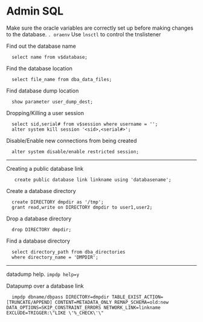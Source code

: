 # Admin SQL

Make sure the oracle variables are correctly set up before making changes to the database. `. oraenv`
Use `lnsctl` to control the tnslistener

Find out the database name
```plsql
  select name from v$database;
```
Find the database location
```plsql
  select file_name from dba_data_files;
```
Find database dump location
```plsql
  show parameter user_dump_dest;
```
Dropping/Killing a user session
```plsql
  select sid,serial# from v$session where username = '';
  alter system kill session '<sid>,<serial#>';
```
Disable/Enable new connections from being created
```plsql
  alter system disable/enable restricted session;
```
----
Creating a public database link
```plsql
   create public database link linkname using 'databasename';
```
Create a database directory
```plsql
  create DIRECTORY dmpdir as '/tmp';
  grant read,write on DIRECTORY dmpdir to user1,user2;
```
Drop a database directory
```plsql
  drop DIRECTORY dmpdir;
```
Find a database directory
```plsql
  select directory_path from dba_directories
  where directory_name = 'DMPDIR';
```
----
datadump help. `impdp help=y`

Datapump over a database link
```
  impdp dbname/dbpass DIRECTORY=dmpdir TABLE_EXIST_ACTION=[TRUNCATE/APPEND] CONTENT=METADATA_ONLY REMAP_SCHEMA=old:new DATA_OPTIONS=SKIP_CONSTRAINT_ERRORS NETWORK_LINK=linkname EXCLUDE=TRIGGER:\"LIKE \'%_CHECK\'\"
```
